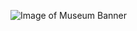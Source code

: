 ![Image of Museum Banner](https://github.com/PhadeTs/markdown-portfolio/blob/add-images-links/Philly%20Museum%20Banner.png?raw=true) 
